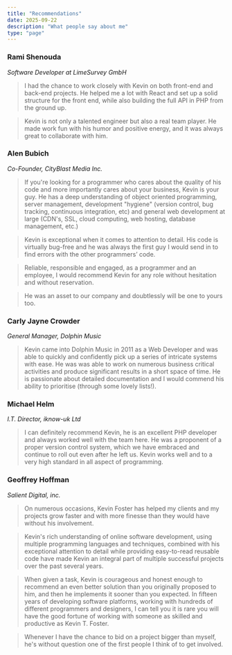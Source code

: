 ```yaml
---
title: "Recommendations"
date: 2025-09-22
description: "What people say about me"
type: "page"
---
```


### Rami Shenouda
*Software Developer at LimeSurvey GmbH*
>I had the chance to work closely with Kevin on both front-end and back-end projects. He helped me a lot with React and set up a solid structure for the front end, while also building the full API in PHP from the ground up.

>Kevin is not only a talented engineer but also a real team player. He made work fun with his humor and positive energy, and it was always great to collaborate with him.


### Alen Bubich
*Co-Founder, CityBlast Media Inc.*
> If you're looking for a programmer who cares about the quality of his code and more importantly cares about your business, Kevin is your guy. He has a deep understanding of object oriented programming, server management, development "hygiene" (version control, bug tracking, continuous integration, etc) and general web development at large (CDN's, SSL, cloud computing, web hosting, database management, etc.)

> Kevin is exceptional when it comes to attention to detail. His code is virtually bug-free and he was always the first guy I would send in to find errors with the other programmers’ code.

> Reliable, responsible and engaged, as a programmer and an employee, I would recommend Kevin for any role without hesitation and without reservation.

> He was an asset to our company and doubtlessly will be one to yours too.


### Carly Jayne Crowder
*General Manager, Dolphin Music*
> Kevin came into Dolphin Music in 2011 as a Web Developer and was able to quickly and confidently pick up a series of intricate systems with ease. He was was able to work on numerous business critical activities and produce significant results in a short space of time. He is passionate about detailed documentation and I would commend his ability to prioritise (through some lovely lists!).

### Michael Helm
*I.T. Director, iknow-uk Ltd*
> I can definitely recommend Kevin, he is an excellent PHP developer and always worked well with the team here. He was a proponent of a proper version control system, which we have embraced and continue to roll out even after he left us. Kevin works well and to a very high standard in all aspect of programming.

### Geoffrey Hoffman
*Salient Digital, inc.*
> On numerous occasions, Kevin Foster has helped my clients and my projects grow faster and with more finesse than they would have without his involvement.

> Kevin's rich understanding of online software development, using multiple programming languages and techniques, combined with his exceptional attention to detail while providing easy-to-read reusable code have made Kevin an integral part of multiple successful projects over the past several years.

> When given a task, Kevin is courageous and honest enough to recommend an even better solution than you originally proposed to him, and then he implements it sooner than you expected. In fifteen years of developing software platforms, working with hundreds of different programmers and designers, I can tell you it is rare you will have the good fortune of working with someone as skilled and productive as Kevin T. Foster.

> Whenever I have the chance to bid on a project bigger than myself, he's without question one of the first people I think of to get involved.